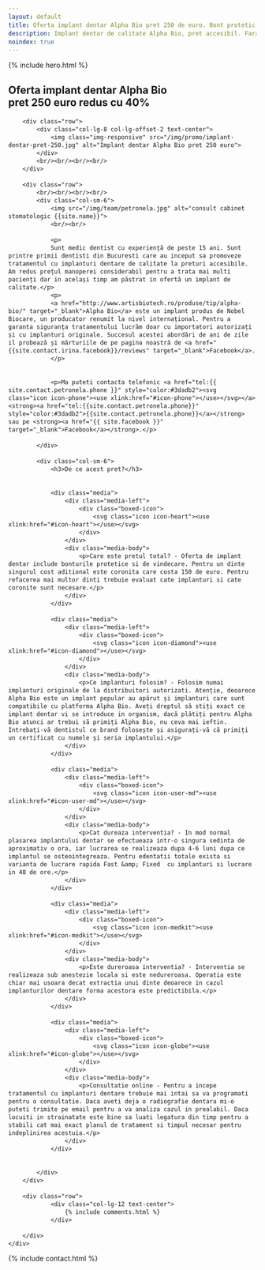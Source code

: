 ```yaml
---
layout: default
title: Oferta implant dentar Alpha Bio pret 250 de euro. Bont protetic inclus, consultatie gratuita.
description: Implant dentar de calitate Alpha Bio, pret accesibil. Fara costuri ascunse, bontul protetic, consultatia sunt incluse in pret.
noindex: true
---
```


<!-- Start Hero -->

{% include hero.html %}

<!-- End Hero -->


<!-- Start About -->
<div id="oabout" class="about">
    <div class="container-fluid">
        <h2 class="section-title">Oferta implant dentar Alpha Bio <br/> pret 250 euro redus cu 40%</h2>
        
        <div class="row">
            <div class="col-lg-8 col-lg-offset-2 text-center">
                <img class="img-responsive" src="/img/promo/implant-dentar-pret-250.jpg" alt="Implant dentar Alpha Bio pret 250 euro">
            </div>
            <br/><br/><br/><br/>
        </div>

        <div class="row">
            <br/><br/><br/><br/>
            <div class="col-sm-6">
                <img src="/img/team/petronela.jpg" alt="consult cabinet stomatologic {{site.name}}">
                <br/><br/>

                <p>
                Sunt medic dentist cu experiență de peste 15 ani. Sunt printre primii dentisti din Bucuresti care au inceput sa promoveze tratamentul cu implanturi dentare de calitate la preturi accesibile. Am redus prețul manoperei considerabil pentru a trata mai multi pacienți dar in același timp am păstrat in ofertă un implant de calitate.</p>
                <p>
                <a href="http://www.artisbiotech.ro/produse/tip/alpha-bio/" target="_blank">Alpha Bio</a> este un implant produs de Nobel Biocare, un producator renumit la nivel internațional. Pentru a garanta siguranța tratamentului lucrăm doar cu importatori autorizați și cu implanturi originale. Succesul acestei abordări de ani de zile il probează și mărturiile de pe pagina noastră de <a href="{{site.contact.irina.facebook}}/reviews" target="_blank">Facebook</a>. 
                </p>
                
                
                <p>Ma puteti contacta telefonic <a href="tel:{{ site.contact.petronela.phone }}" style="color:#3dadb2"><svg class="icon icon-phone"><use xlink:href="#icon-phone"></use></svg></a><strong><a href="tel:{{site.contact.petronela.phone}}" style="color:#3dadb2">{{site.contact.petronela.phone}}</a></strong> sau pe <strong><a href="{{ site.facebook }}" target="_blank">Facebook</a></strong>.</p>
                
            </div>

            <div class="col-sm-6">
                <h3>De ce acest pret?</h3>

                
                <div class="media">
                    <div class="media-left">
                        <div class="boxed-icon">
                            <svg class="icon icon-heart"><use xlink:href="#icon-heart"></use></svg>
                        </div>
                    </div>
                    <div class="media-body">
                        <p>Care este pretul total? - Oferta de implant dentar include bonturile protetice si de vindecare. Pentru un dinte singurul cost aditional este coronita care costa 150 de euro. Pentru refacerea mai multor dinti trebuie evaluat cate implanturi si cate coronite sunt necesare.</p>
                    </div>
                </div>
                
                <div class="media">
                    <div class="media-left">
                        <div class="boxed-icon">
                            <svg class="icon icon-diamond"><use xlink:href="#icon-diamond"></use></svg>
                        </div>
                    </div>
                    <div class="media-body">
                        <p>Ce implanturi folosim? - Folosim numai implanturi originale de la distribuitori autorizati. Atenție, deoarece Alpha Bio este un implant popular au apărut și implanturi care sunt compatibile cu platforma Alpha Bio. Aveți dreptul să stiți exact ce implant dentar vi se introduce in organism, dacă plătiți pentru Alpha Bio atunci ar trebui să primiți Alpha Bio, nu ceva mai ieftin. Intrebați-vă dentistul ce brand folosește și asigurați-vă că primiți un certificat cu numele și seria implantului.</p>
                    </div>
                </div>

                <div class="media">
                    <div class="media-left">
                        <div class="boxed-icon">
                            <svg class="icon icon-user-md"><use xlink:href="#icon-user-md"></use></svg>
                        </div>
                    </div>
                    <div class="media-body">
                        <p>Cat dureaza interventia? - In mod normal plasarea implantului dentar se efectueaza intr-o singura sedinta de aproximativ o ora, iar lucrarea se realizeaza dupa 4-6 luni dupa ce implantul se osteointegreaza. Pentru edentatii totale exista si varianta de lucrare rapida Fast &amp; Fixed  cu implanturi si lucrare in 48 de ore.</p>
                    </div>
                </div>
                    
                <div class="media">
                    <div class="media-left">
                        <div class="boxed-icon">
                            <svg class="icon icon-medkit"><use xlink:href="#icon-medkit"></use></svg>
                        </div>
                    </div>
                    <div class="media-body">
                        <p>Este dureroasa interventia? - Interventia se realizeaza sub anestezie locala si este nedureroasa. Operatia este chiar mai usoara decat extractia unui dinte deoarece in cazul implanturilor dentare forma acestora este predictibila.</p>
                    </div>
                </div>
                
                <div class="media">
                    <div class="media-left">
                        <div class="boxed-icon">
                            <svg class="icon icon-globe"><use xlink:href="#icon-globe"></use></svg>
                        </div>
                    </div>
                    <div class="media-body">
                        <p>Consultatie online - Pentru a incepe tratamentul cu implanturi dentare trebuie mai intai sa va programati pentru o consultatie. Daca aveti deja o radiografie dentara mi-o puteti trimite pe email pentru a va analiza cazul in prealabil. Daca locuiti in strainatate este bine sa luati legatura din timp pentru a stabili cat mai exact planul de tratament si timpul necesar pentru indeplinirea acestuia.</p>
                    </div>
                </div>
                

            </div>
        </div>
        
        <div class="row">
                <div class="col-lg-12 text-center">
                    {% include comments.html %}
                </div>

        </div>
    </div>
</div>
<!-- End About -->


<!-- Start Contact -->

{% include contact.html %}

<!-- End Contact -->


    
    
    
    
